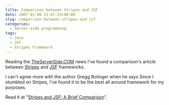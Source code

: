 ```yaml
---
title: Comparison between Stripes and JSF
date: 2007-01-08 22:47:53+00:00
slug: comparison-between-stripes-and-jsf
categories:
  - Server-side programming
tags:
  - Java
  - JSF
  - Stripes Framework
---
```


Reading the [TheServerSide.COM](http://www.theserverside.com/) news I've found a comparison's article between [Stripes](http://www.stripesframework.org/) and [JSF](http://java.sun.com/javaee/javaserverfaces/) frameworks.

I can't agree more with the author Gregg Bolinger when he says Since I stumbled on Stripes, I've found it to be the best all around framework for my purposes.

Read it at "[Stripes and JSF: A Brief Comparison](http://radio.javaranch.com/gthought/2007/01/03/1167862566323.html)".
